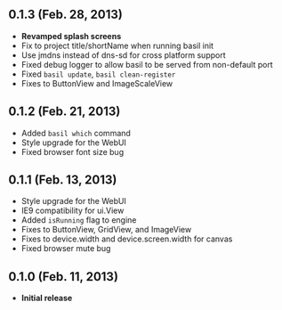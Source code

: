 ## 0.1.3 (Feb. 28, 2013)
- **Revamped splash screens**
- Fix to project title/shortName when running basil init
- Use jmdns instead of dns-sd for cross platform support
- Fixed debug logger to allow basil to be served from non-default port
- Fixed `basil update`, `basil clean-register`
- Fixes to ButtonView and ImageScaleView


## 0.1.2 (Feb. 21, 2013)
- Added `basil which` command
- Style upgrade for the WebUI
- Fixed browser font size bug

## 0.1.1 (Feb. 13, 2013)
- Style upgrade for the WebUI
- IE9 compatibility for ui.View
- Added `isRunning` flag to engine
- Fixes to ButtonView, GridView, and ImageView
- Fixes to device.width and device.screen.width for canvas
- Fixed browser mute bug

## 0.1.0 (Feb. 11, 2013)
- **Initial release**